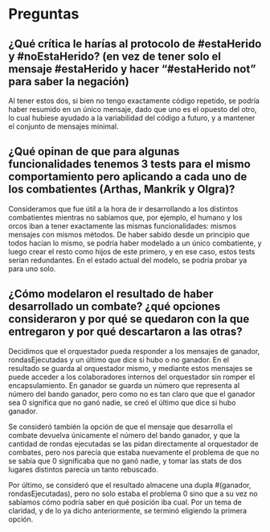 # Preguntas

## ¿Qué crítica le harías al protocolo de #estaHerido y #noEstaHerido? (en vez de tener solo el mensaje #estaHerido y hacer “#estaHerido not” para saber la negación)

Al tener estos dos, si bien no tengo exactamente código repetido, se podría haber resumido en un único mensaje, dado que uno es el opuesto del otro, lo cual hubiese ayudado a la variabilidad del código a futuro, y a mantener el conjunto de mensajes minimal.

## ¿Qué opinan de que para algunas funcionalidades tenemos 3 tests para el mismo comportamiento pero aplicando a cada uno de los combatientes (Arthas, Mankrik y Olgra)?

Consideramos que fue útil a la hora de ir desarrollando a los distintos combatientes mientras no sabíamos que, por ejemplo, el humano y los orcos iban a tener exactamente las mismas funcionalidades: mismos mensajes con mismos métodos. De haber sabido desde un principio que todos hacían lo mismo, se podría haber modelado a un único combatiente, y luego crear el resto como hijos de este primero, y en ese caso, estos tests serían redundantes. En el estado actual del modelo, se podría probar ya para uno solo.

## ¿Cómo modelaron el resultado de haber desarrollado un combate? ¿qué opciones consideraron y por qué se quedaron con la que entregaron y por qué descartaron a las otras?

Decidimos que el orquestador pueda responder a los mensajes de ganador, rondasEjecutadas y un último que dice si hubo o no ganador. En el resultado se guarda al orquestador mismo, y mediante estos mensajes se puede acceder a los colaboradores internos del orquestador sin romper el encapsulamiento. En ganador se guarda un número que representa al número del bando ganador, pero como no es tan claro que que el ganador sea 0 significa que no ganó nadie, se creó el último que dice si hubo ganador.

Se consideró también la opción de que el mensaje que desarrolla el combate devuelva únicamente el número del bando ganador, y que la cantidad de rondas ejecutadas se las pidan directamente al orquestador de combates, pero nos parecía que estaba nuevamente el problema de que no se sabía que 0 significaba que no ganó nadie, y tomar las stats de dos lugares distintos parecía un tanto rebuscado.

Por último, se consideró que el resultado almacene una dupla #(ganador, rondasEjecutadas), pero no solo estaba el problema 0 sino que a su vez no sabíamos cómo podría saber en qué posición iba cual. Por un tema de claridad, y de lo ya dicho anteriormente, se terminó eligiendo la primera opción.

